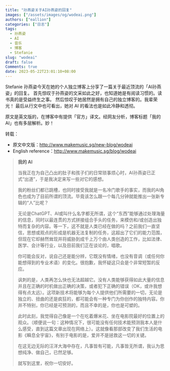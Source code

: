 ```yaml
---
title: "孙燕姿关于AI孙燕姿的回复"
images: ["/assets/images/og/wodeai.png"]
authors: ["eallion"]
categories: ["日志"]
tags: 
  - 孙燕姿
  - AI
  - 音乐
  - 博客
  - Stefanie
slug: "wodeai"
draft: false
Comments: true
date: 2023-05-22T23:01:10+08:00
---
```


Stefanie 孙燕姿今天在她的个人独立博客上分享了一篇关于最近顶流的「AI孙燕姿」的回复。
首先惊叹于孙燕姿的文采如此之好，也知道她是有阅读习惯的。读书真的是受益终生之事。
然后惊叹于她居然是拥有自己的独立博客的。我辈荣光！
最后从行文中也可看出，她对 AI 的看法也是如此冷静和透彻。

原文是英文版的，在博客中有提供「官方」译文。经网友分析，博客标题「我的 AI」也有多层解析。妙！

转载：

- 原文中文版：<http://www.makemusic.sg/new-blog/wodeai>
- English reference：<http://www.makemusic.sg/blog/wodeai>

<blockquote>

**我的 AI**

当我正在为自己凸出的肚子和孩子们的日常琐事烦心时，AI孙燕姿已正式“出道”，于是我决定来写一些对它的感想。

我的粉丝们都已跳槽，也同时接受我就是一名冷门歌手的事实，而我的AI角色也成为了目前所谓的顶流。毕竟该怎么跟一个每几分钟就能推出一张新专辑的“人”比呢？

无论是ChatGPT、AI或叫什么名字都无所谓，这个“东西”能够通过处理海量的信息，同时以最连贯的方式拼接组合手头的任务，来模仿和/或创造出独特而复杂的内容。等一下，这不就是人类已经在做的吗？之前我们一直坚信，思想或观点的形成是机器无法复制的任务，这超出了它们的能力范围，但现在它却赫然耸现并将威胁到成千上万个由人类创造的工作，比如法律、医学、会计等行业，以及目前我们正在谈论的，唱歌。

你可能会反对，说自己还是能分辨，它既没有情绪，也没有音调（或任何你能想得到的专业术语）的变化。很抱歉，我怀疑这只会是个非常短暂的反应。

讽刺的是，人类再怎么快也无法超越它。没有人类能够获得如此大量的信息并且在正确的时机做出正确的决策，或者犯下正确的错误（OK，或许我想得有点太远）。这项新技术将能够为每个人提供他们所需要的一切，无论是独立的、扭曲的还是疯狂的，都可能会有一种专门为你创作的独特内容。你并不特别，你已经是可预测的，而且不幸的是，你也是可塑的。

此时此刻，我觉得自己像是一个在吃着爆米花、坐在电影院最好的位置上的观众。（顺便说一句：这种情况下，很可能没有任何技术能预测我本人是什么感受，直到这篇文章出现在网络上）。这就像看那部改变了我们生活的电影《瞬息全宇宙》，有别于电影的是，爱并不是拯救这一切的关键。

在这无边无际的汪洋大海中存在，凡事皆有可能，凡事皆无所谓，我认为思想纯净、做自己，已然足够。

就写到这里，祝你一切安好。
</blockquote>
